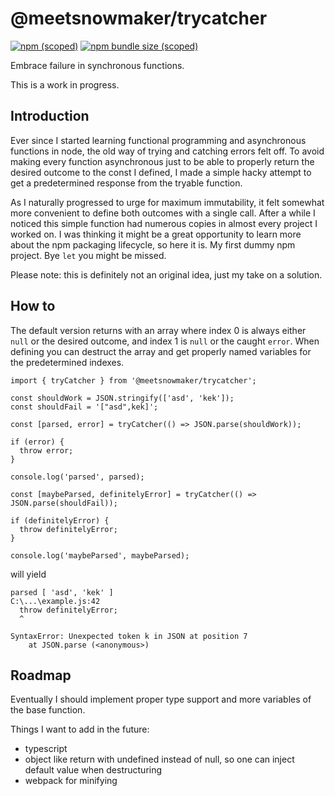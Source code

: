 # @meetsnowmaker/trycatcher

[![npm (scoped)](https://img.shields.io/npm/v/@meetsnowmaker/trycatcher)](https://github.com/MeetSnowmaker/trycatcher)
[![npm bundle size (scoped)](https://img.shields.io/bundlephobia/min/@meetsnowmaker/trycatcher)](https://www.npmjs.com/package/@meetsnowmaker/trycatcher)

Embrace failure in synchronous functions.

This is a work in progress.

## Introduction

Ever since I started learning functional programming and asynchronous functions in node, the old way of trying and catching errors felt off. To avoid making every function asynchronous just to be able to properly return the desired outcome to the const I defined, I made a simple hacky attempt to get a predetermined response from the tryable function.

As I naturally progressed to urge for maximum immutability, it felt somewhat more convenient to define both outcomes with a single call. After a while I noticed this simple function had numerous copies in almost every project I worked on. I was thinking it might be a great opportunity to learn more about the npm packaging lifecycle, so here it is. My first dummy npm project. Bye `let` you might be missed.

Please note: this is definitely not an original idea, just my take on a solution.

## How to

The default version returns with an array where index 0 is always either `null` or the desired outcome, and index 1 is `null` or the caught `error`. When defining you can destruct the array and get properly named variables for the predetermined indexes.

```node
import { tryCatcher } from '@meetsnowmaker/trycatcher';

const shouldWork = JSON.stringify(['asd', 'kek']);
const shouldFail = '["asd",kek]';

const [parsed, error] = tryCatcher(() => JSON.parse(shouldWork));

if (error) {
  throw error;
}

console.log('parsed', parsed);

const [maybeParsed, definitelyError] = tryCatcher(() => JSON.parse(shouldFail));

if (definitelyError) {
  throw definitelyError;
}

console.log('maybeParsed', maybeParsed);
```

will yield

```
parsed [ 'asd', 'kek' ]
C:\...\example.js:42
  throw definitelyError;
  ^

SyntaxError: Unexpected token k in JSON at position 7
    at JSON.parse (<anonymous>)
```

## Roadmap

Eventually I should implement proper type support and more variables of the base function.

Things I want to add in the future:

- typescript
- object like return with undefined instead of null, so one can inject default value when destructuring
- webpack for minifying
